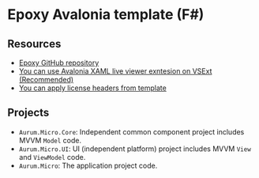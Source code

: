 # Epoxy Avalonia template (F#)

## Resources

* [Epoxy GitHub repository](https://github.com/kekyo/Epoxy)
* [You can use Avalonia XAML live viewer exntesion on VSExt (Recommended)](https://marketplace.visualstudio.com/items?itemName=AvaloniaTeam.AvaloniaforVisualStudio)
* [You can apply license headers from template](https://marketplace.visualstudio.com/items?itemName=StefanWenig.LicenseHeaderManager)

## Projects

* `Aurum.Micro.Core`: Independent common component project includes MVVM `Model` code.
* `Aurum.Micro.UI`: UI (independent platform) project includes MVVM `View` and `ViewModel` code.
* `Aurum.Micro`: The application project code.
